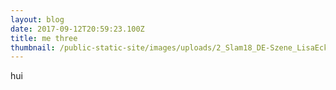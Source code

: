 ```yaml
---
layout: blog
date: 2017-09-12T20:59:23.100Z
title: me three
thumbnail: /public-static-site/images/uploads/2_Slam18_DE-Szene_LisaEckhart.jpg
---
```

hui

